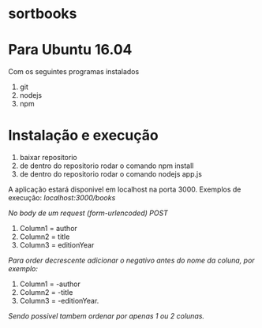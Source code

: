 # sortbooks

# Para Ubuntu 16.04

Com os seguintes programas instalados
1. git
1. nodejs
1. npm

# Instalação e execução
1. baixar repositorio
1. de dentro do repositorio rodar o comando npm install
1. de dentro do repositorio rodar o comando nodejs app.js

A aplicação estará disponivel em localhost na porta 3000.
Exemplos de execução: 
*localhost:3000/books*

*No body de um request (form-urlencoded) POST*
1. Column1 = author
1. Column2 = title
1. Column3 = editionYear

*Para order decrescente adicionar o negativo antes do nome da coluna, por exemplo:*

1. Column1 = -author
1. Column2 = -title
1. Column3 = -editionYear.

*Sendo possivel tambem ordenar por apenas 1 ou 2 colunas.*